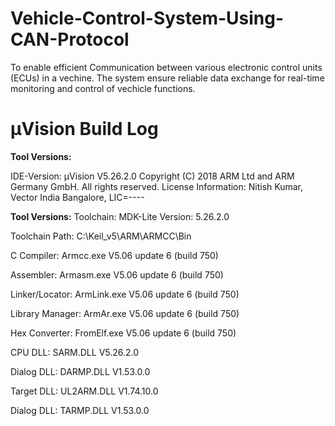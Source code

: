 # Vehicle-Control-System-Using-CAN-Protocol
 To enable efficient Communication between various electronic control units (ECUs) in a vechine.
 The system ensure reliable data exchange for real-time monitoring and control of vechicle functions.

# µVision Build Log

**Tool Versions:**

IDE-Version: µVision V5.26.2.0
Copyright (C) 2018 ARM Ltd and ARM Germany GmbH. All rights reserved.
License Information: Nitish Kumar, Vector India Bangalore, LIC=----
 
**Tool Versions:**
Toolchain:       MDK-Lite  Version: 5.26.2.0

Toolchain Path:  C:\Keil_v5\ARM\ARMCC\Bin

C Compiler:      Armcc.exe V5.06 update 6 (build 750)

Assembler:       Armasm.exe V5.06 update 6 (build 750)

Linker/Locator:  ArmLink.exe V5.06 update 6 (build 750)

Library Manager: ArmAr.exe V5.06 update 6 (build 750)

Hex Converter:   FromElf.exe V5.06 update 6 (build 750)

CPU DLL:         SARM.DLL V5.26.2.0

Dialog DLL:      DARMP.DLL V1.53.0.0

Target DLL:      UL2ARM.DLL V1.74.10.0

Dialog DLL:      TARMP.DLL V1.53.0.0
